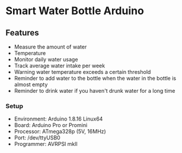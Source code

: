 # Smart Water Bottle Arduino

## Features
- Measure the amount of water
- Temperature
- Monitor daily water usage
- Track average water intake per week
- Warning water temperature exceeds a certain threshold
- Reminder to add water to the bottle when the water in the bottle is almost empty
- Reminder to drink water if you haven't drunk water for a long time

### Setup
- Environment: Arduino 1.8.16 Linux64
- Board: Arduino Pro or Promini
- Processor: ATmega328p (5V, 16MHz)
- Port: /dev/ttyUSB0
- Programmer: AVRPSI mkll
